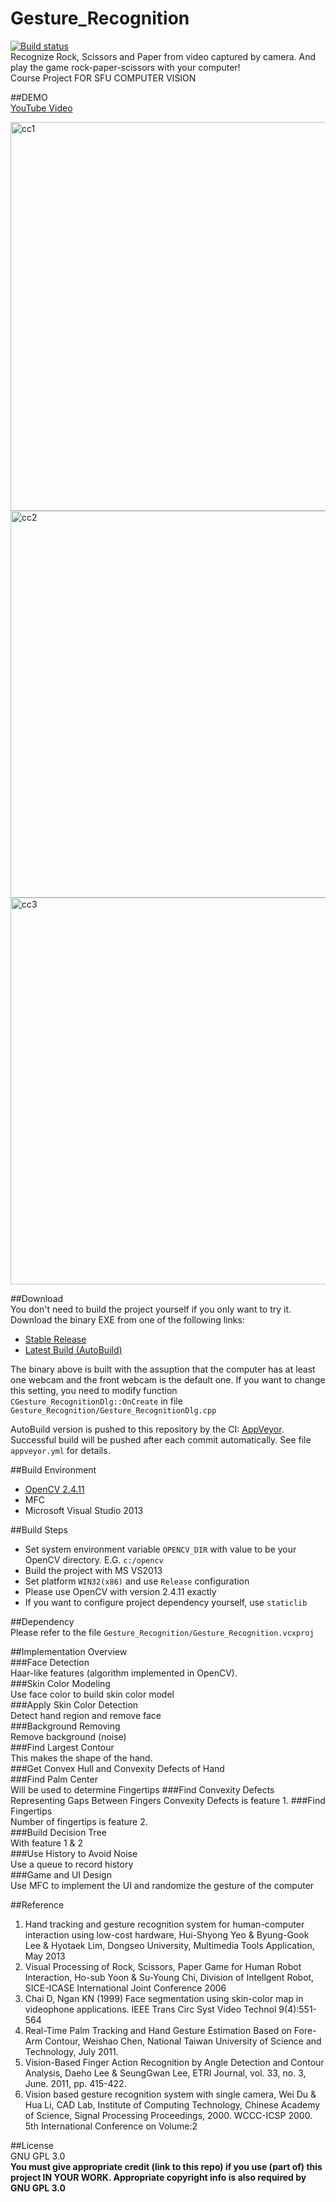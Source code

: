 # Gesture_Recognition  
[![Build status](https://ci.appveyor.com/api/projects/status/ixkg1f06acmxdd26?svg=true)](https://ci.appveyor.com/project/zeruniverse/gesture-recognition)  
Recognize Rock, Scissors and Paper from video captured by camera. And play the game rock-paper-scissors with your computer!  
Course Project FOR SFU COMPUTER VISION  
  
##DEMO  
[YouTube Video](https://www.youtube.com/watch?v=2Sp7oNF_qP0)  
  
<img width="622" alt="cc1" src="https://cloud.githubusercontent.com/assets/4648756/10240677/f30f9d5e-6893-11e5-937f-f82abc74b322.PNG">
<img width="619" alt="cc2" src="https://cloud.githubusercontent.com/assets/4648756/10240698/41de56f0-6894-11e5-81b4-6ccf11856239.PNG">
<img width="619" alt="cc3" src="https://cloud.githubusercontent.com/assets/4648756/10240699/479e199a-6894-11e5-8fc8-4e99aaac580a.PNG">  
  
##Download  
You don't need to build the project yourself if you only want to try it. Download the binary EXE from one of the following links:    
+ [Stable Release](https://github.com/zeruniverse/Gesture_Recognition/releases/download/V1.3/Gesture_Recognition.exe)
+ [Latest Build (AutoBuild)](https://github.com/zeruniverse/Gesture_Recognition/blob/master/AutoBuild/Gesture_Recognition.exe?raw=true)

The binary above is built with the assuption that the computer has at least one webcam and the front webcam is the default one. If you want to change this setting, you need to modify function `CGesture_RecognitionDlg::OnCreate` in file `Gesture_Recognition/Gesture_RecognitionDlg.cpp`  
  
AutoBuild version is pushed to this repository by the CI:  [AppVeyor](https://ci.appveyor.com/project/zeruniverse/gesture-recognition). Successful build will be pushed after each commit automatically. See file `appveyor.yml` for details.  
  
##Build Environment  
+ [OpenCV 2.4.11](https://github.com/zeruniverse/Gesture_Recognition/releases/download/V1.0/opencv.zip)  
+ MFC  
+ Microsoft Visual Studio 2013  
   
##Build Steps  
+ Set system environment variable `OPENCV_DIR` with value to be your OpenCV directory. E.G. `c:/opencv`  
+ Build the project with MS VS2013  
+ Set platform `WIN32(x86)` and use `Release` configuration  
+ Please use OpenCV with version 2.4.11 exactly  
+ If you want to configure project dependency yourself, use `staticlib`  
  
##Dependency  
Please refer to the file `Gesture_Recognition/Gesture_Recognition.vcxproj`  
  
##Implementation Overview  
###Face Detection  
Haar-like features (algorithm implemented in OpenCV).  
###Skin Color Modeling  
Use face color to build skin color model   
###Apply Skin Color Detection  
Detect hand region and remove face  
###Background Removing  
Remove background (noise)  
###Find Largest Contour  
This makes the shape of the hand.  
###Get Convex Hull and Convexity Defects of Hand  
###Find Palm Center  
Will be used to determine Fingertips
###Find Convexity Defects Representing Gaps Between Fingers
Convexity Defects is feature 1. 
###Find Fingertips  
Number of fingertips is feature 2.  
###Build Decision Tree  
With feature 1 & 2  
###Use History to Avoid Noise  
Use a queue to record history  
###Game and UI Design  
Use MFC to implement the UI and randomize the gesture of the computer  
  
##Reference  
1.	Hand tracking and gesture recognition system for human-computer interaction using low-cost hardware, Hui-Shyong Yeo & Byung-Gook Lee & Hyotaek Lim, Dongseo University, Multimedia Tools Application, May 2013  
2.	Visual Processing of Rock, Scissors, Paper Game for Human Robot Interaction, Ho-sub Yoon & Su-Young Chi, Division of Intellgent Robot, SICE-ICASE International Joint Conference 2006  
3.	Chai D, Ngan KN (1999) Face segmentation using skin-color map in videophone applications. IEEE Trans Circ Syst Video Technol 9(4):551-564   
4.	Real-Time Palm Tracking and Hand Gesture Estimation Based on Fore-Arm Contour, Weishao Chen, National Taiwan University of Science and Technology, July 2011.  
5.	Vision-Based Finger Action Recognition by Angle Detection and Contour Analysis, Daeho Lee & SeungGwan Lee, ETRI Journal, vol. 33, no. 3, June. 2011, pp. 415-422.  
6.	Vision based gesture recognition system with single camera, Wei Du & Hua Li, CAD Lab, Institute of Computing Technology, Chinese Academy of Science, Signal Processing Proceedings, 2000. WCCC-ICSP 2000. 5th International Conference on Volume:2  
  
##License  
GNU GPL 3.0  
**You must give appropriate credit (link to this repo) if you use (part of) this project IN YOUR WORK. Appropriate copyright info is also required by GNU GPL 3.0**

